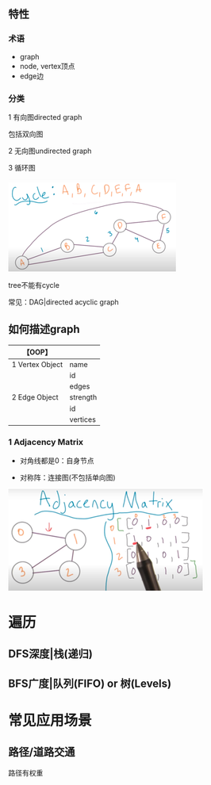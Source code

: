 ## 特性

### 术语

- graph
- node, vertex顶点
- edge边



### 分类

1 有向图directed graph

包括双向图



2 无向图undirected graph



3 循环图

<img src="https://raw.githubusercontent.com/DaiDuncan/PicUploader/main/img2/20210325161651.png" alt="img" style="zoom:50%;" />

tree不能有cycle



常见：DAG|directed acyclic graph



## 如何描述graph

| 【OOP】         |          |
| --------------- | -------- |
| 1 Vertex Object | name     |
|                 | id       |
|                 | edges    |
| 2 Edge Object   | strength |
|                 | id       |
|                 | vertices |



### 1 Adjacency Matrix

- 对角线都是0：自身节点

- 对称阵：连接图(不包括单向图)

<img src="https://raw.githubusercontent.com/DaiDuncan/PicUploader/main/img2/20210325161824.png" alt="img" style="zoom:50%;" />



# 遍历

## DFS深度|栈(递归)



## BFS广度|队列(FIFO) or 树(Levels)





# 常见应用场景

## 路径/道路交通

路径有权重

